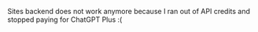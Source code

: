 Sites backend does not work anymore because I ran out of API credits and stopped paying for ChatGPT Plus :(
